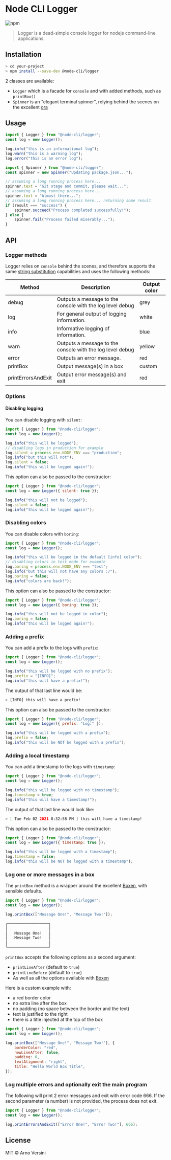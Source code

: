 # Node CLI Logger

![npm](https://img.shields.io/npm/v/@node-cli/logger?label=version&logo=npm)

> Logger is a dead-simple console logger for nodejs command-line applications.

## Installation

```sh
> cd your-project
> npm install --save-dev @node-cli/logger
```

2 classes are available:

- `Logger` which is a facade for `console` and with added methods, such as `printBox()`
- `Spinner` is an "elegant terminal spinner", relying behind the scenes on the excellent [ora](https://github.com/sindresorhus/ora)

## Usage

```js
import { Logger } from "@node-cli/logger";
const log = new Logger();

log.info("this is an informational log");
log.warn("this is a warning log");
log.error("this is an error log");
```

```js
import { Spinner } from "@node-cli/logger";
const spinner = new Spinner("Updating package.json...");

// assuming a long running process here...
spinner.text = "Git stage and commit, please wait...";
// assuming a long running process here...
spinner.text = "Almost there...";
// assuming a long running process here... returning some result
if (result === "success") {
	spinner.succeed("Process completed successfully!");
} else {
	spinner.fail("Process failed miserably...");
}
```

## API

### Logger methods

Logger relies on `console` behind the scenes, and therefore supports the same [string substitution](https://developer.mozilla.org/en-US/docs/Web/API/console#Using_string_substitutions) capabilities and uses the following methods:

| Method             | Description                                               | Output color |
| ------------------ | --------------------------------------------------------- | ------------ |
| debug              | Outputs a message to the console with the log level debug | grey         |
| log                | For general output of logging information.                | white        |
| info               | Informative logging of information.                       | blue         |
| warn               | Outputs a message to the console with the log level debug | yellow       |
| error              | Outputs an error message.                                 | red          |
| printBox           | Output message(s) in a box                                | custom       |
| printErrorsAndExit | Output error message(s) and exit                          | red          |

### Options

#### Disabling logging

You can disable logging with `silent`:

```js
import { Logger } from "@node-cli/logger";
const log = new Logger();

log.info("this will be logged");
// disabling logs in production for example
log.silent = process.env.NODE_ENV === "production";
log.info("but this will not");
log.silent = false;
log.info("this will be logged again!");
```

This option can also be passed to the constructor:

```js
import { Logger } from "@node-cli/logger";
const log = new Logger({ silent: true });

log.info("this will not be logged");
log.silent = false;
log.info("this will be logged again!");
```

### Disabling colors

You can disable colors with `boring`:

```js
import { Logger } from "@node-cli/logger";
const log = new Logger();

log.info("this will be logged in the default [info] color");
// disabling colors in test mode for example
log.boring = process.env.NODE_ENV === "test";
log.info("but this will not have any colors :/");
log.boring = false;
log.info("colors are back!");
```

This option can also be passed to the constructor:

```js
import { Logger } from "@node-cli/logger";
const log = new Logger({ boring: true });

log.info("this will not be logged in color");
log.boring = false;
log.info("this will be logged again!");
```

### Adding a prefix

You can add a prefix to the logs with `prefix`:

```js
import { Logger } from "@node-cli/logger";
const log = new Logger();

log.info("this will be logged with no prefix");
log.prefix = "[INFO]";
log.info("this will have a prefix!");
```

The output of that last line would be:

```sh
> [INFO] this will have a prefix!
```

This option can also be passed to the constructor:

```js
import { Logger } from "@node-cli/logger";
const log = new Logger({ prefix: "Log:" });

log.info("this will be logged with a prefix");
log.prefix = false;
log.info("this will be NOT be logged with a prefix");
```

### Adding a local timestamp

You can add a timestamp to the logs with `timestamp`:

```js
import { Logger } from "@node-cli/logger";
const log = new Logger();

log.info("this will be logged with no timestamp");
log.timestamp = true;
log.info("this will have a timestamp!");
```

The output of that last line would look like:

```sh
> [ Tue Feb 02 2021 8:32:58 PM ] this will have a timestamp!
```

This option can also be passed to the constructor:

```js
import { Logger } from "@node-cli/logger";
const log = new Logger({ timestamp: true });

log.info("this will be logged with a timestamp");
log.timestamp = false;
log.info("this will be NOT be logged with a timestamp");
```

### Log one or more messages in a box

The `printBox` method is a wrapper around the excellent [Boxen](https://github.com/sindresorhus/boxen), with sensible defaults.

```js
import { Logger } from "@node-cli/logger";
const log = new Logger();

log.printBox(["Message One!", "Message Two!"]);

┌──────────────────┐
│                  │
│   Message One!   │
│   Message Two!   │
│                  │
└──────────────────┘

```

`printBox` accepts the following options as a second argument:

- `printLineAfter` (default to `true`)
- `printLineBefore` (default to `true`)
- As well as all the options available with [Boxen](https://github.com/sindresorhus/boxen)

Here is a custom example with:

- a red border color
- no extra line after the box
- no padding (no space between the border and the text)
- text is justified to the right
- there is a title injected at the top of the box

```js
import { Logger } from "@node-cli/logger";
const log = new Logger();

log.printBox(["Message One!", "Message Two!"], {
	borderColor: "red",
	newLineAfter: false,
	padding: 0,
	textAlignment: "right",
	title: "Hello World Box Title",
});
```

### Log multiple errors and optionally exit the main program

The following will print 2 error messages and exit with error code 666.
If the second parameter (a number) is not provided, the process does not exit.

```js
import { Logger } from "@node-cli/logger";
const log = new Logger();

log.printErrorsAndExit(["Error One!", "Error Two!"], 666);
```

## License

MIT © Arno Versini
